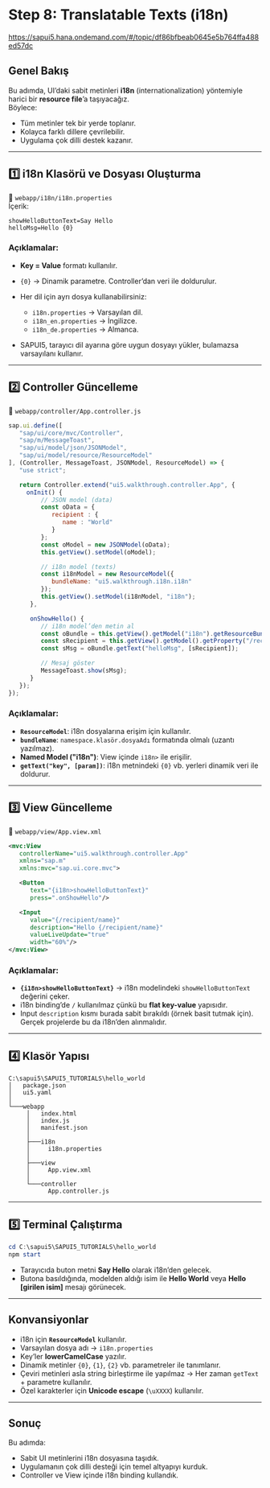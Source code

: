 # Step 8: Translatable Texts (i18n)

https://sapui5.hana.ondemand.com/#/topic/df86bfbeab0645e5b764ffa488ed57dc

## Genel Bakış
Bu adımda, UI’daki sabit metinleri **i18n** (internationalization) yöntemiyle harici bir **resource file**’a taşıyacağız.  
Böylece:
- Tüm metinler tek bir yerde toplanır.
- Kolayca farklı dillere çevrilebilir.
- Uygulama çok dilli destek kazanır.

---

## 1️⃣ i18n Klasörü ve Dosyası Oluşturma

📂 `webapp/i18n/i18n.properties`  
İçerik:

```properties
showHelloButtonText=Say Hello
helloMsg=Hello {0}
````

### Açıklamalar:

* **Key = Value** formatı kullanılır.
* `{0}` → Dinamik parametre. Controller’dan veri ile doldurulur.
* Her dil için ayrı dosya kullanabilirsiniz:

  * `i18n.properties` → Varsayılan dil.
  * `i18n_en.properties` → İngilizce.
  * `i18n_de.properties` → Almanca.
* SAPUI5, tarayıcı dil ayarına göre uygun dosyayı yükler, bulamazsa varsayılanı kullanır.

---

## 2️⃣ Controller Güncelleme

📄 `webapp/controller/App.controller.js`

```javascript
sap.ui.define([
   "sap/ui/core/mvc/Controller",
   "sap/m/MessageToast",
   "sap/ui/model/json/JSONModel",
   "sap/ui/model/resource/ResourceModel"
], (Controller, MessageToast, JSONModel, ResourceModel) => {
   "use strict";

   return Controller.extend("ui5.walkthrough.controller.App", {
     onInit() {
         // JSON model (data)
         const oData = {
            recipient : {
               name : "World"
            }
         };
         const oModel = new JSONModel(oData);
         this.getView().setModel(oModel);

         // i18n model (texts)
         const i18nModel = new ResourceModel({
            bundleName: "ui5.walkthrough.i18n.i18n"
         });
         this.getView().setModel(i18nModel, "i18n");
      },

      onShowHello() {
         // i18n model’den metin al
         const oBundle = this.getView().getModel("i18n").getResourceBundle();
         const sRecipient = this.getView().getModel().getProperty("/recipient/name");
         const sMsg = oBundle.getText("helloMsg", [sRecipient]);

         // Mesaj göster
         MessageToast.show(sMsg);
      }
   });
});
```

### Açıklamalar:

* **`ResourceModel`**: i18n dosyalarına erişim için kullanılır.
* **`bundleName`**: `namespace.klasör.dosyaAdı` formatında olmalı (uzantı yazılmaz).
* **Named Model ("i18n")**: View içinde `i18n>` ile erişilir.
* **`getText("key", [param])`**: i18n metnindeki `{0}` vb. yerleri dinamik veri ile doldurur.

---

## 3️⃣ View Güncelleme

📄 `webapp/view/App.view.xml`

```xml
<mvc:View
   controllerName="ui5.walkthrough.controller.App"
   xmlns="sap.m"
   xmlns:mvc="sap.ui.core.mvc">

   <Button
      text="{i18n>showHelloButtonText}"
      press=".onShowHello"/>

   <Input
      value="{/recipient/name}"
      description="Hello {/recipient/name}"
      valueLiveUpdate="true"
      width="60%"/>
</mvc:View>
```

### Açıklamalar:

* **`{i18n>showHelloButtonText}`** → i18n modelindeki `showHelloButtonText` değerini çeker.
* i18n binding’de `/` kullanılmaz çünkü bu **flat key-value** yapısıdır.
* Input `description` kısmı burada sabit bırakıldı (örnek basit tutmak için).
  Gerçek projelerde bu da i18n’den alınmalıdır.

---

## 4️⃣ Klasör Yapısı

```
C:\sapui5\SAPUI5_TUTORIALS\hello_world
│   package.json
│   ui5.yaml
│
└───webapp
     │   index.html
     │   index.js
     │   manifest.json
     │
     ├───i18n
     │     i18n.properties
     │
     ├───view
     │     App.view.xml
     │
     └───controller
           App.controller.js
```

---

## 5️⃣ Terminal Çalıştırma

```powershell
cd C:\sapui5\SAPUI5_TUTORIALS\hello_world
npm start
```

* Tarayıcıda buton metni **Say Hello** olarak i18n’den gelecek.
* Butona basıldığında, modelden aldığı isim ile **Hello World** veya **Hello \[girilen isim]** mesajı görünecek.

---

## Konvansiyonlar

* i18n için **`ResourceModel`** kullanılır.
* Varsayılan dosya adı → `i18n.properties`
* Key’ler **lowerCamelCase** yazılır.
* Dinamik metinler `{0}`, `{1}`, `{2}` vb. parametreler ile tanımlanır.
* Çeviri metinleri asla string birleştirme ile yapılmaz → Her zaman `getText` + parametre kullanılır.
* Özel karakterler için **Unicode escape** (`\uXXXX`) kullanılır.

---

## Sonuç

Bu adımda:

* Sabit UI metinlerini i18n dosyasına taşıdık.
* Uygulamanın çok dilli desteği için temel altyapıyı kurduk.
* Controller ve View içinde i18n binding kullandık.

```
